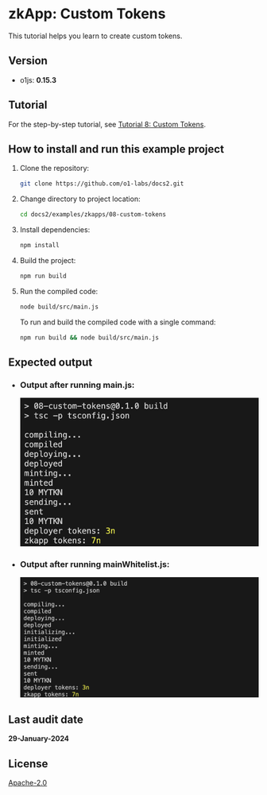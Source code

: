 # zkApp: Custom Tokens

This tutorial helps you learn to create custom tokens.

## Version
- o1js: **0.15.3**

## Tutorial

For the step-by-step tutorial, see [Tutorial 8: Custom Tokens](https://docs.minaprotocol.com/zkapps/tutorials/custom-tokens).

## How to install and run this example project

1. Clone the repository:
    ```sh
    git clone https://github.com/o1-labs/docs2.git
    ```

2. Change directory to project location:
    ```sh
    cd docs2/examples/zkapps/08-custom-tokens
    ```

3. Install dependencies:
    ```sh
    npm install
    ```

4. Build the project:
    ```sh
    npm run build
    ```

5. Run the compiled code:
    ```sh
    node build/src/main.js
    ```
    To run and build the compiled code with a single command:
    ```sh
    npm run build && node build/src/main.js
    ```

## Expected output

- ### Output after running main.js:

    ![081output](081output.png)

- ### Output after running mainWhitelist.js:

    ![082output](082output.png)

## Last audit date
 
**29-January-2024**

## License

[Apache-2.0](LICENSE)
